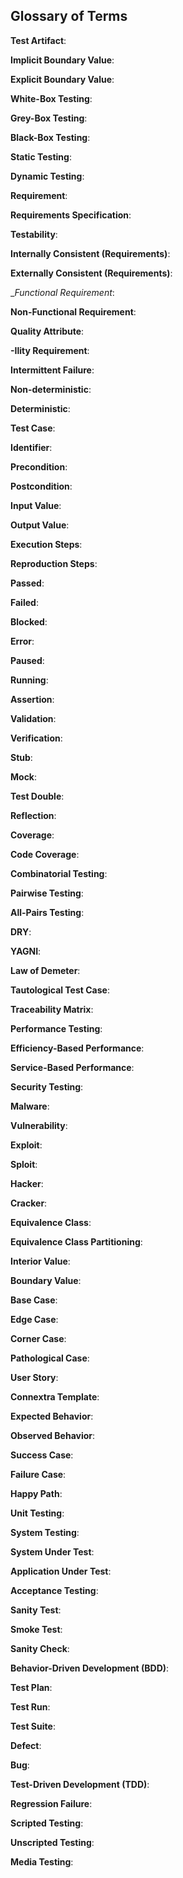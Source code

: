 ## Glossary of Terms

__Test Artifact__:

__Implicit Boundary Value__:

__Explicit Boundary Value__:

__White-Box Testing__:

__Grey-Box Testing__:

__Black-Box Testing__:

__Static Testing__:

__Dynamic Testing__:

__Requirement__:

__Requirements Specification__:

__Testability__:

__Internally Consistent (Requirements)__:

__Externally Consistent (Requirements)__:

__Functional Requirement_:

__Non-Functional Requirement__:

__Quality Attribute__:

__-Ility Requirement__:

__Intermittent Failure__:

__Non-deterministic__:

__Deterministic__:

__Test Case__:

__Identifier__:

__Precondition__:

__Postcondition__:

__Input Value__:

__Output Value__:

__Execution Steps__:

__Reproduction Steps__:

__Passed__:

__Failed__:

__Blocked__:

__Error__:

__Paused__:

__Running__:

__Assertion__:

__Validation__:

__Verification__:

__Stub__:

__Mock__:

__Test Double__:

__Reflection__:

__Coverage__:

__Code Coverage__:

__Combinatorial Testing__:

__Pairwise Testing__:

__All-Pairs Testing__:

__DRY__:

__YAGNI__:

__Law of Demeter__:

__Tautological Test Case__:

__Traceability Matrix__:

__Performance Testing__:

__Efficiency-Based Performance__:

__Service-Based Performance__:

__Security Testing__:

__Malware__:

__Vulnerability__:

__Exploit__:

__Sploit__:

__Hacker__:

__Cracker__:

__Equivalence Class__:

__Equivalence Class Partitioning__:

__Interior Value__:

__Boundary Value__:

__Base Case__:

__Edge Case__:

__Corner Case__:

__Pathological Case__:

__User Story__:

__Connextra Template__:

__Expected Behavior__:

__Observed Behavior__:

__Success Case__:

__Failure Case__:

__Happy Path__:

__Unit Testing__:

__System Testing__:

__System Under Test__:

__Application Under Test__:

__Acceptance Testing__:

__Sanity Test__:

__Smoke Test__:

__Sanity Check__:

__Behavior-Driven Development (BDD)__:

__Test Plan__:

__Test Run__:

__Test Suite__:

__Defect__:

__Bug__:

__Test-Driven Development (TDD)__:

__Regression Failure__:

__Scripted Testing__:

__Unscripted Testing__:

__Media Testing__: